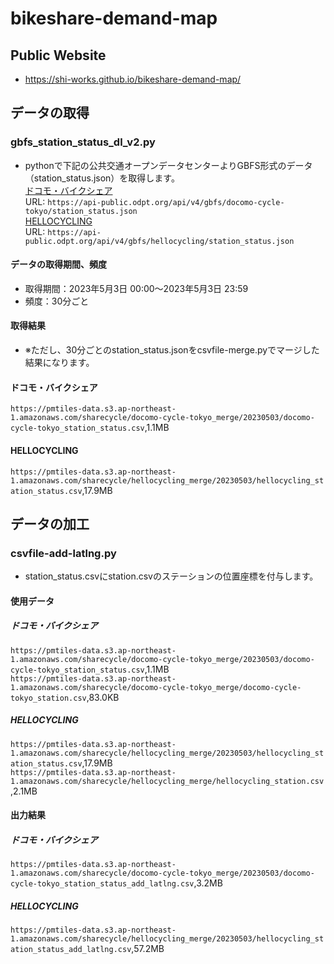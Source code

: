 # bikeshare-demand-map
## Public Website
- https://shi-works.github.io/bikeshare-demand-map/

## データの取得
### gbfs_station_status_dl_v2.py
- pythonで下記の公共交通オープンデータセンターよりGBFS形式のデータ（station_status.json）を取得します。  
[ドコモ・バイクシェア](https://ckan.odpt.org/dataset/c_bikeshare_gbfs-d-bikeshare/resource/f114f7d1-11c8-4f03-98e1-2a6d2fd53e2e)  
URL: `https://api-public.odpt.org/api/v4/gbfs/docomo-cycle-tokyo/station_status.json`  
[HELLOCYCLING](https://ckan.odpt.org/dataset/c_bikeshare_gbfs-openstreet/resource/ccbd64b6-93f0-412e-be8a-391c72aecf61)  
URL: `https://api-public.odpt.org/api/v4/gbfs/hellocycling/station_status.json`
#### データの取得期間、頻度
- 取得期間：2023年5月3日 00:00～2023年5月3日 23:59
- 頻度：30分ごと
#### 取得結果
- ※ただし、30分ごとのstation_status.jsonをcsvfile-merge.pyでマージした結果になります。
#### ドコモ・バイクシェア
`https://pmtiles-data.s3.ap-northeast-1.amazonaws.com/sharecycle/docomo-cycle-tokyo_merge/20230503/docomo-cycle-tokyo_station_status.csv`,1.1MB  
#### HELLOCYCLING
`https://pmtiles-data.s3.ap-northeast-1.amazonaws.com/sharecycle/hellocycling_merge/20230503/hellocycling_station_status.csv`,17.9MB
## データの加工
### csvfile-add-latlng.py
- station_status.csvにstation.csvのステーションの位置座標を付与します。
#### 使用データ
##### ドコモ・バイクシェア
`https://pmtiles-data.s3.ap-northeast-1.amazonaws.com/sharecycle/docomo-cycle-tokyo_merge/20230503/docomo-cycle-tokyo_station_status.csv`,1.1MB  
`https://pmtiles-data.s3.ap-northeast-1.amazonaws.com/sharecycle/docomo-cycle-tokyo_merge/docomo-cycle-tokyo_station.csv`,83.0KB  
##### HELLOCYCLING
`https://pmtiles-data.s3.ap-northeast-1.amazonaws.com/sharecycle/hellocycling_merge/20230503/hellocycling_station_status.csv`,17.9MB  
`https://pmtiles-data.s3.ap-northeast-1.amazonaws.com/sharecycle/hellocycling_merge/hellocycling_station.csv`,2.1MB  
#### 出力結果
##### ドコモ・バイクシェア
`https://pmtiles-data.s3.ap-northeast-1.amazonaws.com/sharecycle/docomo-cycle-tokyo_merge/20230503/docomo-cycle-tokyo_station_status_add_latlng.csv`,3.2MB
##### HELLOCYCLING
`https://pmtiles-data.s3.ap-northeast-1.amazonaws.com/sharecycle/hellocycling_merge/20230503/hellocycling_station_status_add_latlng.csv`,57.2MB
